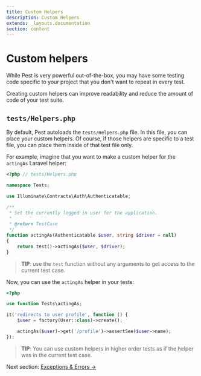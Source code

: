 ```yaml
---
title: Custom Helpers
description: Custom Helpers
extends: _layouts.documentation
section: content
---
```


# Custom helpers

While Pest is very powerful out-of-the-box, you may have some testing code specific to your
project that you don't want to repeat in every test.

Creating custom helpers can improve readability and reduce the amount of code of your test suite.

## `tests/Helpers.php`

By default, Pest autoloads the `tests/Helpers.php` file. In this file,
you can place your custom helpers. Of course, if those helpers are specific
to a test file, you can place them inside of that test file only.

For example, imagine that you want to make a custom helper for the `actingAs` Laravel helper:
```php
<?php // tests/Helpers.php

namespace Tests;

use Illuminate\Contracts\Auth\Authenticatable;

/**
 * Set the currently logged in user for the application.
 *
 * @return TestCase
 */
function actingAs(Authenticatable $user, string $driver = null)
{
    return test()->actingAs($user, $driver);
}
```

> **TIP**: use the `test` function without any arguments to get
access to the current test case.

Now, you can use the `actingAs` helper in your tests:
```php
<?php

use function Tests\actingAs;

it('redirects to user profile', function () {
    $user = factory(User::class)->create();

    actingAs($user)->get('/profile')->assertSee($user->name);
});
```

> **TIP**: You can use custom helpers in higher order tests as if the helper was in the current test case.

Next section: [Exceptions & Errors →](/docs/exceptions-and-errors)

